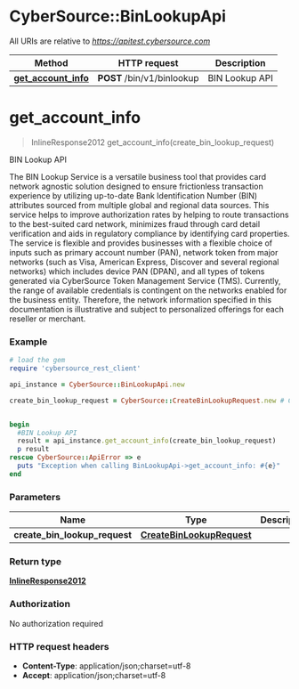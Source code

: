 # CyberSource::BinLookupApi

All URIs are relative to *https://apitest.cybersource.com*

Method | HTTP request | Description
------------- | ------------- | -------------
[**get_account_info**](BinLookupApi.md#get_account_info) | **POST** /bin/v1/binlookup | BIN Lookup API


# **get_account_info**
> InlineResponse2012 get_account_info(create_bin_lookup_request)

BIN Lookup API

The BIN Lookup Service is a versatile business tool that provides card network agnostic solution designed to ensure frictionless transaction experience by utilizing up-to-date Bank Identification Number (BIN) attributes sourced from multiple global and regional data sources. This service helps to improve authorization rates by helping to route transactions to the best-suited card network, minimizes fraud through card detail verification and aids in regulatory compliance by identifying card properties. The service is flexible and provides businesses with a flexible choice of inputs such as primary account number (PAN), network token from major networks (such as Visa, American Express, Discover and several regional networks) which includes device PAN (DPAN), and all types of tokens generated via CyberSource Token Management Service (TMS). Currently, the range of available credentials is contingent on the networks enabled for the business entity. Therefore, the network information specified in this documentation is illustrative and subject to personalized offerings for each reseller or merchant. 

### Example
```ruby
# load the gem
require 'cybersource_rest_client'

api_instance = CyberSource::BinLookupApi.new

create_bin_lookup_request = CyberSource::CreateBinLookupRequest.new # CreateBinLookupRequest | 


begin
  #BIN Lookup API
  result = api_instance.get_account_info(create_bin_lookup_request)
  p result
rescue CyberSource::ApiError => e
  puts "Exception when calling BinLookupApi->get_account_info: #{e}"
end
```

### Parameters

Name | Type | Description  | Notes
------------- | ------------- | ------------- | -------------
 **create_bin_lookup_request** | [**CreateBinLookupRequest**](CreateBinLookupRequest.md)|  | 

### Return type

[**InlineResponse2012**](InlineResponse2012.md)

### Authorization

No authorization required

### HTTP request headers

 - **Content-Type**: application/json;charset=utf-8
 - **Accept**: application/json;charset=utf-8



